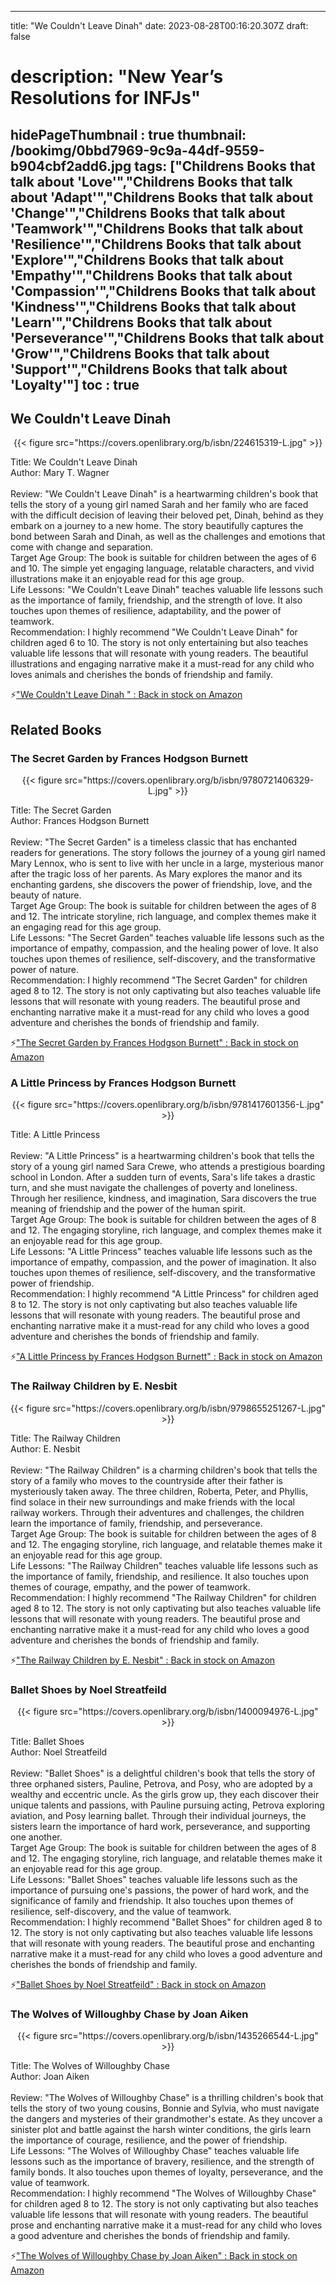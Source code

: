 
---
title: "We Couldn't Leave Dinah"
date: 2023-08-28T00:16:20.307Z
draft: false
# description: "New Year’s Resolutions for INFJs"
hidePageThumbnail : true
thumbnail: /bookimg/0bbd7969-9c9a-44df-9559-b904cbf2add6.jpg
tags: ["Childrens Books that talk about 'Love'","Childrens Books that talk about 'Adapt'","Childrens Books that talk about 'Change'","Childrens Books that talk about 'Teamwork'","Childrens Books that talk about 'Resilience'","Childrens Books that talk about 'Explore'","Childrens Books that talk about 'Empathy'","Childrens Books that talk about 'Compassion'","Childrens Books that talk about 'Kindness'","Childrens Books that talk about 'Learn'","Childrens Books that talk about 'Perseverance'","Childrens Books that talk about 'Grow'","Childrens Books that talk about 'Support'","Childrens Books that talk about 'Loyalty'"]
toc : true
---
## We Couldn't Leave Dinah 

<center>
{{< figure src="https://covers.openlibrary.org/b/isbn/224615319-L.jpg" >}}
</center>

Title: We Couldn't Leave Dinah</br>
Author: Mary T. Wagner</br></br>
Review: "We Couldn't Leave Dinah" is a heartwarming children's book that tells the story of a young girl named Sarah and her family who are faced with the difficult decision of leaving their beloved pet, Dinah, behind as they embark on a journey to a new home. The story beautifully captures the bond between Sarah and Dinah, as well as the challenges and emotions that come with change and separation.</br>
Target Age Group: The book is suitable for children between the ages of 6 and 10. The simple yet engaging language, relatable characters, and vivid illustrations make it an enjoyable read for this age group.</br>
Life Lessons: "We Couldn't Leave Dinah" teaches valuable life lessons such as the importance of family, friendship, and the strength of love. It also touches upon themes of resilience, adaptability, and the power of teamwork.</br>
Recommendation: I highly recommend "We Couldn't Leave Dinah" for children aged 6 to 10. The story is not only entertaining but also teaches valuable life lessons that will resonate with young readers. The beautiful illustrations and engaging narrative make it a must-read for any child who loves animals and cherishes the bonds of friendship and family.</br>

<p>⚡<a id="aflink" href="https://www.amazon.com/gp/search?ie=UTF8&tag=klayu00-20&linkCode=ur2&linkId=6639bed89a8ad8dd2705e40644eb43d3&camp=1789&creative=9325&index=books&keywords=We Couldn't Leave Dinah " class="one" target="_blank" title='"We Couldn't Leave Dinah " : Back in stock on Amazon'>"We Couldn't Leave Dinah " : Back in stock on Amazon</a></p>

## Related Books
### The Secret Garden by Frances Hodgson Burnett
<center>
{{< figure src="https://covers.openlibrary.org/b/isbn/9780721406329-L.jpg" >}}
</center>

Title: The Secret Garden</br>
Author: Frances Hodgson Burnett</br></br>
Review: "The Secret Garden" is a timeless classic that has enchanted readers for generations. The story follows the journey of a young girl named Mary Lennox, who is sent to live with her uncle in a large, mysterious manor after the tragic loss of her parents. As Mary explores the manor and its enchanting gardens, she discovers the power of friendship, love, and the beauty of nature.</br>
Target Age Group: The book is suitable for children between the ages of 8 and 12. The intricate storyline, rich language, and complex themes make it an engaging read for this age group.</br>
Life Lessons: "The Secret Garden" teaches valuable life lessons such as the importance of empathy, compassion, and the healing power of love. It also touches upon themes of resilience, self-discovery, and the transformative power of nature.</br>
Recommendation: I highly recommend "The Secret Garden" for children aged 8 to 12. The story is not only captivating but also teaches valuable life lessons that will resonate with young readers. The beautiful prose and enchanting narrative make it a must-read for any child who loves a good adventure and cherishes the bonds of friendship and family.</br>

<p>⚡<a id="aflink" href="https://www.amazon.com/gp/search?ie=UTF8&tag=klayu00-20&linkCode=ur2&linkId=6639bed89a8ad8dd2705e40644eb43d3&camp=1789&creative=9325&index=books&keywords=The Secret Garden by Frances Hodgson Burnett" class="one" target="_blank" title='"The Secret Garden by Frances Hodgson Burnett" : Back in stock on Amazon'>"The Secret Garden by Frances Hodgson Burnett" : Back in stock on Amazon</a></p>

### A Little Princess by Frances Hodgson Burnett
<center>
{{< figure src="https://covers.openlibrary.org/b/isbn/9781417601356-L.jpg" >}}
</center>

Title: A Little Princess</br></br>
Review: "A Little Princess" is a heartwarming children's book that tells the story of a young girl named Sara Crewe, who attends a prestigious boarding school in London. After a sudden turn of events, Sara's life takes a drastic turn, and she must navigate the challenges of poverty and loneliness. Through her resilience, kindness, and imagination, Sara discovers the true meaning of friendship and the power of the human spirit.</br>
Target Age Group: The book is suitable for children between the ages of 8 and 12. The engaging storyline, rich language, and complex themes make it an enjoyable read for this age group.</br>
Life Lessons: "A Little Princess" teaches valuable life lessons such as the importance of empathy, compassion, and the power of imagination. It also touches upon themes of resilience, self-discovery, and the transformative power of friendship.</br>
Recommendation: I highly recommend "A Little Princess" for children aged 8 to 12. The story is not only captivating but also teaches valuable life lessons that will resonate with young readers. The beautiful prose and enchanting narrative make it a must-read for any child who loves a good adventure and cherishes the bonds of friendship and family.</br>

<p>⚡<a id="aflink" href="https://www.amazon.com/gp/search?ie=UTF8&tag=klayu00-20&linkCode=ur2&linkId=6639bed89a8ad8dd2705e40644eb43d3&camp=1789&creative=9325&index=books&keywords=A Little Princess by Frances Hodgson Burnett" class="one" target="_blank" title='"A Little Princess by Frances Hodgson Burnett" : Back in stock on Amazon'>"A Little Princess by Frances Hodgson Burnett" : Back in stock on Amazon</a></p>

### The Railway Children by E. Nesbit
<center>
{{< figure src="https://covers.openlibrary.org/b/isbn/9798655251267-L.jpg" >}}
</center>

Title: The Railway Children</br>
Author: E. Nesbit</br></br>
Review: "The Railway Children" is a charming children's book that tells the story of a family who moves to the countryside after their father is mysteriously taken away. The three children, Roberta, Peter, and Phyllis, find solace in their new surroundings and make friends with the local railway workers. Through their adventures and challenges, the children learn the importance of family, friendship, and perseverance.</br>
Target Age Group: The book is suitable for children between the ages of 8 and 12. The engaging storyline, rich language, and relatable themes make it an enjoyable read for this age group.</br>
Life Lessons: "The Railway Children" teaches valuable life lessons such as the importance of family, friendship, and resilience. It also touches upon themes of courage, empathy, and the power of teamwork.</br>
Recommendation: I highly recommend "The Railway Children" for children aged 8 to 12. The story is not only captivating but also teaches valuable life lessons that will resonate with young readers. The beautiful prose and enchanting narrative make it a must-read for any child who loves a good adventure and cherishes the bonds of friendship and family.</br>

<p>⚡<a id="aflink" href="https://www.amazon.com/gp/search?ie=UTF8&tag=klayu00-20&linkCode=ur2&linkId=6639bed89a8ad8dd2705e40644eb43d3&camp=1789&creative=9325&index=books&keywords=The Railway Children by E. Nesbit" class="one" target="_blank" title='"The Railway Children by E. Nesbit" : Back in stock on Amazon'>"The Railway Children by E. Nesbit" : Back in stock on Amazon</a></p>

### Ballet Shoes by Noel Streatfeild
<center>
{{< figure src="https://covers.openlibrary.org/b/isbn/1400094976-L.jpg" >}}
</center>

Title: Ballet Shoes</br>
Author: Noel Streatfeild</br></br>
Review: "Ballet Shoes" is a delightful children's book that tells the story of three orphaned sisters, Pauline, Petrova, and Posy, who are adopted by a wealthy and eccentric uncle. As the girls grow up, they each discover their unique talents and passions, with Pauline pursuing acting, Petrova exploring aviation, and Posy learning ballet. Through their individual journeys, the sisters learn the importance of hard work, perseverance, and supporting one another.</br>
Target Age Group: The book is suitable for children between the ages of 8 and 12. The engaging storyline, rich language, and relatable themes make it an enjoyable read for this age group.</br>
Life Lessons: "Ballet Shoes" teaches valuable life lessons such as the importance of pursuing one's passions, the power of hard work, and the significance of family and friendship. It also touches upon themes of resilience, self-discovery, and the value of teamwork.</br>
Recommendation: I highly recommend "Ballet Shoes" for children aged 8 to 12. The story is not only captivating but also teaches valuable life lessons that will resonate with young readers. The beautiful prose and enchanting narrative make it a must-read for any child who loves a good adventure and cherishes the bonds of friendship and family.</br>

<p>⚡<a id="aflink" href="https://www.amazon.com/gp/search?ie=UTF8&tag=klayu00-20&linkCode=ur2&linkId=6639bed89a8ad8dd2705e40644eb43d3&camp=1789&creative=9325&index=books&keywords=Ballet Shoes by Noel Streatfeild" class="one" target="_blank" title='"Ballet Shoes by Noel Streatfeild" : Back in stock on Amazon'>"Ballet Shoes by Noel Streatfeild" : Back in stock on Amazon</a></p>

### The Wolves of Willoughby Chase by Joan Aiken
<center>
{{< figure src="https://covers.openlibrary.org/b/isbn/1435266544-L.jpg" >}}
</center>

Title: The Wolves of Willoughby Chase</br>
Author: Joan Aiken</br></br>
Review: "The Wolves of Willoughby Chase" is a thrilling children's book that tells the story of two young cousins, Bonnie and Sylvia, who must navigate the dangers and mysteries of their grandmother's estate. As they uncover a sinister plot and battle against the harsh winter conditions, the girls learn the importance of courage, resilience, and the power of friendship.</br>
Life Lessons: "The Wolves of Willoughby Chase" teaches valuable life lessons such as the importance of bravery, resilience, and the strength of family bonds. It also touches upon themes of loyalty, perseverance, and the value of teamwork.</br>
Recommendation: I highly recommend "The Wolves of Willoughby Chase" for children aged 8 to 12. The story is not only captivating but also teaches valuable life lessons that will resonate with young readers. The beautiful prose and enchanting narrative make it a must-read for any child who loves a good adventure and cherishes the bonds of friendship and family.</br>

<p>⚡<a id="aflink" href="https://www.amazon.com/gp/search?ie=UTF8&tag=klayu00-20&linkCode=ur2&linkId=6639bed89a8ad8dd2705e40644eb43d3&camp=1789&creative=9325&index=books&keywords=The Wolves of Willoughby Chase by Joan Aiken" class="one" target="_blank" title='"The Wolves of Willoughby Chase by Joan Aiken" : Back in stock on Amazon'>"The Wolves of Willoughby Chase by Joan Aiken" : Back in stock on Amazon</a></p>
